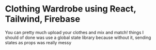 # Clothing Wardrobe using React, Tailwind, Firebase
You can pretty much upload your clothes and mix and match!
things I should of done was use a global state library because without it, sending states as props was really messy
